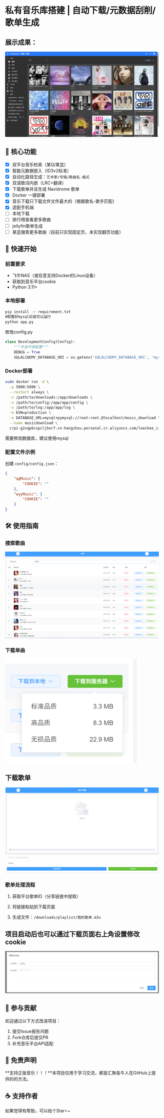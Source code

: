 # **私有音乐库搭建** | 自动下载/元数据刮削/歌单生成
## 展示成果：
![screenshot-1749442765816](images\screenshot-1749442765816.png)

## 🌟 核心功能
- [x] 双平台音乐检索（某Q/某芸）
- [x] 智能元数据嵌入（ID3v2标准）
- [x] 自动化路径生成：`艺术家/专辑/歌曲名.格式`
- [x] 双语歌词内嵌（LRC+翻译）
- [x] 下载歌单并且生成 Navidrome 歌单
- [x] Docker 一键部署
- [x] 音乐下载只下载文件文件最大的（根据歌名-歌手匹配）
- [x] 适配手机端
- [ ] 本地下载
- [ ] 排行榜查看更多歌曲
- [ ] jellyfin歌单生成
- [ ] 某芸搜索更多歌曲（目前只实现固定页，未实现翻页功能）

## 🚀 快速开始

### 前置要求
- 飞牛NAS（或任意支持Docker的Linux设备）
- 获取到音乐平台cookie
- Python 3.11+

### 本地部署
```cmd
pip install -r requirement.txt
#配置好mysql后就可以运行
python app.py
```
修改config.py
```python
class DevelopmentConfig(Config):
    """开发环境配置"""
    DEBUG = True
    SQLALCHEMY_DATABASE_URI = os.getenv('SQLALCHEMY_DATABASE_URI', 'mysql+pymysql://root:root@localhost/music_download')
```
### Docker部署
```bash
sudo docker run -d \
  -p 5000:5000 \
  --restart always \
  -v /path/to/downloads:/app/downloads \
  -v /path/to/config:/app/app/config \
  -v /path/to/log:/app/app/log \
  -e EVN=production \
  -e DATABASE_URL=mysql+pymysql://root:root.@localhost/music_download \
  --name musicdownload \
  crpi-g2vqp6cspcljbor7.cn-hangzhou.personal.cr.aliyuncs.com/leechee_ii/musicdownload:latest
```
需要修改数据库，建议使用mysql
### 配置文件示例
创建 `config/config.json`：
```json
{
    "qqMusic": {
        "COOKIE": ""
    },
    "wyyMusic": {
        "COOKIE": ""
    }
}
```

## 🛠️ 使用指南
### 搜索歌曲

![QQ20250609-130004](images\QQ20250609-130004.png)

### 下载单曲

![QQ20250609-122407](images\QQ20250609-122407.png)

## 下载歌单

![QQ20250609-122253](images\QQ20250609-122253.png)


### 歌单处理流程
1. 获取平台歌单ID（分享链接中提取）

2. 将链接粘贴到下载页面

3. 生成文件：`/downloads/playlist/我的歌单.m3u`

## 项目启动后也可以通过下载页面右上角设置修改cookie

![QQ20250609-130647](images\QQ20250609-130647.png)


## 🤝 参与贡献
欢迎通过以下方式改进项目：
1. 提交Issue报告问题
2. Fork仓库后提交PR
3. 补充音乐平台API适配

## 📜 免责声明
**支持正版音乐！！！**本项目仅用于学习交流，都是汇聚各牛人在GitHub上提供的的方法。

## ☕ 支持作者
如果觉得有帮助，可以给个Star⭐~
